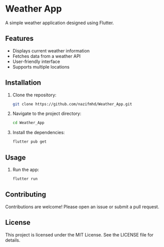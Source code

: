 # Weather App

A simple weather application designed using Flutter.

## Features

- Displays current weather information
- Fetches data from a weather API
- User-friendly interface
- Supports multiple locations

## Installation

1. Clone the repository:
    ```sh
    git clone https://github.com/nazifmhd/Weather_App.git
    ```
2. Navigate to the project directory:
    ```sh
    cd Weather_App
    ```
3. Install the dependencies:
    ```sh
    flutter pub get
    ```

## Usage

1. Run the app:
    ```sh
    flutter run
    ```

## Contributing

Contributions are welcome! Please open an issue or submit a pull request.

## License

This project is licensed under the MIT License. See the LICENSE file for details.
